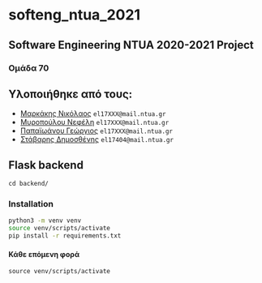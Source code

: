 # softeng_ntua_2021

## Software Engineering NTUA 2020-2021 Project
### Oμάδα 70

Υλοποιήθηκε από τους:
---------------------

* [Μαρκάκης Νικόλαος](https://github.com/markakisn "Μαρκάκης Νικόλαος") `el17XXX@mail.ntua.gr`
* [Μυροπούλου Νεφέλη](https://github.com/nefeli-my "Μυροπούλου Νεφέλη") `el17XXX@mail.ntua.gr`
* [Παπαϊωάνου Γεώργιος](https://github.com/georgepap9808 "Παπαϊωάνου Γεώργιος") `el17XXX@mail.ntua.gr`
* [Στάβαρης Δημοσθένης](https://github.com/dimos-stavaris "Στάβαρης Δημοσθένης") `el17404@mail.ntua.gr`

## Flask backend
`cd backend/`

### Installation
```bash
python3 -m venv venv
source venv/scripts/activate
pip install -r requirements.txt
```

#### Κάθε επόμενη φορά
`source venv/scripts/activate`

